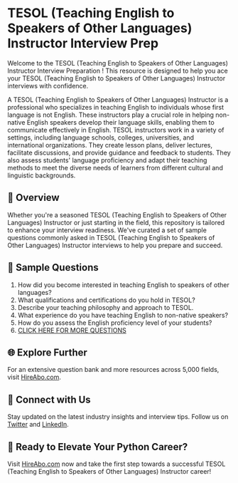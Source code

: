 # TESOL (Teaching English to Speakers of Other Languages) Instructor Interview Prep

Welcome to the TESOL (Teaching English to Speakers of Other Languages) Instructor Interview Preparation ! This resource is designed to help you ace your TESOL (Teaching English to Speakers of Other Languages) Instructor interviews with confidence.

A TESOL (Teaching English to Speakers of Other Languages) Instructor is a professional who specializes in teaching English to individuals whose first language is not English. These instructors play a crucial role in helping non-native English speakers develop their language skills, enabling them to communicate effectively in English. TESOL instructors work in a variety of settings, including language schools, colleges, universities, and international organizations. They create lesson plans, deliver lectures, facilitate discussions, and provide guidance and feedback to students. They also assess students' language proficiency and adapt their teaching methods to meet the diverse needs of learners from different cultural and linguistic backgrounds.

## 🚀 Overview

Whether you're a seasoned TESOL (Teaching English to Speakers of Other Languages) Instructor or just starting in the field, this repository is tailored to enhance your interview readiness. We've curated a set of sample questions commonly asked in TESOL (Teaching English to Speakers of Other Languages) Instructor interviews to help you prepare and succeed.

## 📝 Sample Questions

1. How did you become interested in teaching English to speakers of other languages?
2. What qualifications and certifications do you hold in TESOL?
3. Describe your teaching philosophy and approach to TESOL.
4. What experience do you have teaching English to non-native speakers?
5. How do you assess the English proficiency level of your students?
6. [CLICK HERE FOR MORE QUESTIONS](https://hireabo.com/job/4_0_35/TESOL%20Teaching%20English%20to%20Speakers%20of%20Other%20Languages%20Instructor)

## 🌐 Explore Further

For an extensive question bank and more resources across 5,000 fields, visit [HireAbo.com](https://www.hireabo.com).

## 📱 Connect with Us

Stay updated on the latest industry insights and interview tips. Follow us on [Twitter](https://twitter.com/hireabo) and [LinkedIn](https://www.linkedin.com/in/hire-abo-3609972a8/).

## 🚀 Ready to Elevate Your Python Career?

Visit [HireAbo.com](https://www.hireabo.com) now and take the first step towards a successful TESOL (Teaching English to Speakers of Other Languages) Instructor career!